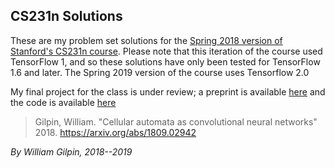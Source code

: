 ## CS231n Solutions

These are my problem set solutions for the [Spring 2018 version of Stanford's CS231n course](http://cs231n.stanford.edu/2018/). Please note that this iteration of the course used TensorFlow 1, and so these solutions have only been tested for TensorFlow 1.6 and later. The Spring 2019 version of the course uses Tensorflow 2.0


My final project for the class is under review; a preprint is available [here](https://arxiv.org/abs/1809.02942) and the code is available [here](https://github.com/williamgilpin/convoca)

> Gilpin, William. "Cellular automata as convolutional neural networks" 2018. https://arxiv.org/abs/1809.02942


*By William Gilpin, 2018--2019*